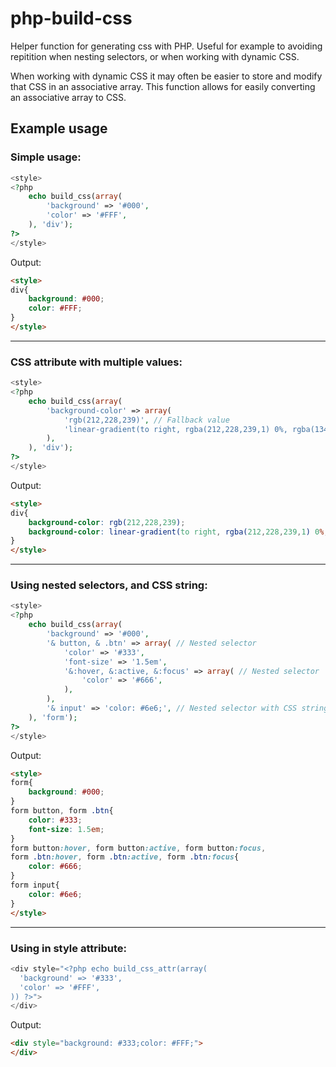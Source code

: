 # php-build-css
Helper function for generating css with PHP.
Useful for example to avoiding repitition when nesting selectors, or when working with dynamic CSS.

When working with dynamic CSS it may often be easier to store and modify that CSS in an associative array.
This function allows for easily converting an associative array to CSS.

## Example usage

### Simple usage:
```php
<style>
<?php
	echo build_css(array(
		'background' => '#000',
		'color' => '#FFF',
	), 'div');
?>
</style>
```
Output:
```html
<style>
div{
	background: #000;
	color: #FFF;
}
</style>
```
---
### CSS attribute with multiple values:
```php
<style>
<?php
	echo build_css(array(
		'background-color' => array(
			'rgb(212,228,239)', // Fallback value
			'linear-gradient(to right, rgba(212,228,239,1) 0%, rgba(134,174,204,1) 100%)'
		),
	), 'div');
?>
</style>
```
Output:
```html
<style>
div{
	background-color: rgb(212,228,239);
	background-color: linear-gradient(to right, rgba(212,228,239,1) 0%, rgba(134,174,204,1) 100%);
}
</style>
```
---
### Using nested selectors, and CSS string:
```php
<style>
<?php
	echo build_css(array(
		'background' => '#000',
		'& button, & .btn' => array( // Nested selector
			'color' => '#333',
			'font-size' => '1.5em',
			'&:hover, &:active, &:focus' => array( // Nested selector
				'color' => '#666',
			),
		),
		'& input' => 'color: #6e6;', // Nested selector with CSS string
	), 'form');
?>
</style>
```
Output:
```html
<style>
form{
	background: #000;
}
form button, form .btn{
	color: #333;
	font-size: 1.5em;
}
form button:hover, form button:active, form button:focus,
form .btn:hover, form .btn:active, form .btn:focus{
	color: #666;
}
form input{
	color: #6e6;
}
</style>
```
---
### Using in style attribute:
```php
<div style="<?php echo build_css_attr(array(
  'background' => '#333',
  'color' => '#FFF',
)) ?>">
</div>
```
Output:
```html
<div style="background: #333;color: #FFF;">
</div>
```